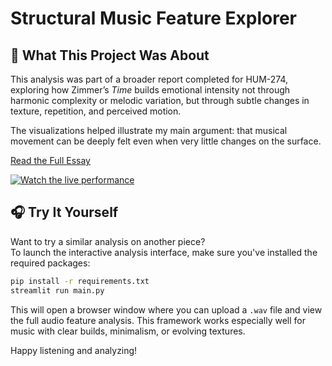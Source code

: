 # Structural Music Feature Explorer

## 📄 What This Project Was About

This analysis was part of a broader report completed for HUM-274, exploring how Zimmer’s *Time* builds emotional intensity not through harmonic complexity or melodic variation, but through subtle changes in texture, repetition, and perceived motion. 

The visualizations helped illustrate my main argument: that musical movement can be deeply felt even when very little changes on the surface.

[Read the Full Essay](essay.pdf)  

[![Watch the live performance](https://img.youtube.com/vi/7YFJ3JSFubU/0.jpg)](https://www.youtube.com/watch?v=7YFJ3JSFubU)


## 🎧 Try It Yourself

Want to try a similar analysis on another piece?  
To launch the interactive analysis interface, make sure you've installed the required packages:

```bash
pip install -r requirements.txt
streamlit run main.py
```

This will open a browser window where you can upload a `.wav` file and view the full audio feature analysis. This framework works especially well for music with clear builds, minimalism, or evolving textures.

Happy listening and analyzing!